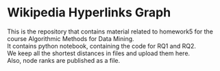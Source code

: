 # Wikipedia Hyperlinks Graph
This is the repository that contains material related to homework5 for the course Algorithmic Methods for Data Mining.<br>
It contains python notebook, containing the code for RQ1 and RQ2.<br>
We keep all the shortest distances in files and upload them here.<br>
Also, node ranks are published as a file. 
